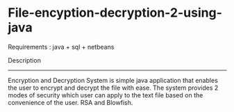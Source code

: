 # File-encyption-decryption-2-using-java

Requirements : java + sql + netbeans

Description
***********
Encryption and Decryption System is simple java application that enables the user to encrypt and decrypt the file with ease. The system provides 2 modes of security which user can apply to the text file based on the convenience of the user. RSA and Blowfish.
